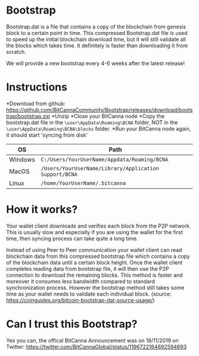 # Bootstrap
Bootstrap.dat is a file that contains a copy of the blockchain from genesis block to a certain point in time. This compressed Bootstrap.dat file is used to speed up the initial blockchain download time, but it will still validate all the blocks which takes time. 
It definitely is faster than downloading it from scratch.
 
We will provide a new bootstrap every 4-6 weeks after the latest release! 

# Instructions
*Download from github: https://github.com/BitCannaCommunity/Bootstrap/releases/download/bootstrap/bootstrap.zip
*Unzip
*Close your BitCanna node
*Copy the bootstrap.dat file in the `\user\AppData\Roaming\BCNA` folder,  NOT in the `\user\AppData\Roaming\BCNA\blocks` folder.
*Run your BitCanna node again, it should start 'syncing from disk'

| OS | Path |
| ------------ | ------------- |
| Windows | `C:/Users/YourUserName/Appdata/Roaming/BCNA` |
| MacOS | `/Users/YourUserName/Library/Application Support/BCNA` |
| Linux | `/home/YourUserName/.bitcanna` |

# How it works? 
Your wallet client downloads and verifies each block from the P2P network. This is usually slow and especially if you are using the wallet for the first time, then syncing process can take quite a long time.

Instead of using Peer to Peer communication your wallet client can read blockchain data from this compressed bootstrap file which contains a copy of the blockchain data until a certain block height. Once the wallet client completes reading data from bootstrap file, it will then use the P2P connection to download the remaining blocks. This method is faster and moreover it consumes less bandwidth compared to standard synchronization process. However the bootstrap method still takes some time as your wallet needs to validate each individual block. 
(source: https://coinguides.org/bitcoin-bootstrap-dat-source-usage/)

# Can I trust this Bootstrap?
Yes you can, the offical BitCanna Announcement was on 19/11/2019 on Twitter:
https://twitter.com/BitCannaGlobal/status/1196722164692594693
